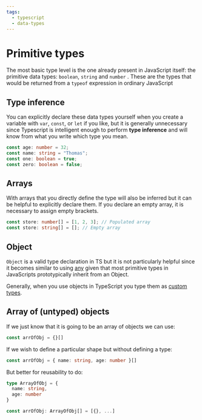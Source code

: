 ```yaml
---
tags:
  - typescript
  - data-types
---
```


# Primitive types

The most basic type level is the one already present in JavaScript itself: the
primitive data types: `boolean`, `string` and `number` . These are the types
that would be returned from a `typeof` expression in ordinary JavaScript

## Type inference

You can explicitly declare these data types yourself when you create a variable
with `var`, `const`, or `let` if you like, but it is generally unnecessary since
Typescript is intelligent enough to perform **type inference** and will know
from what you write which type you mean.

```ts
const age: number = 32;
const name: string = "Thomas";
const one: boolean = true;
const zero: boolean = false;
```

## Arrays

With arrays that you directly define the type will also be inferred but it can
be helpful to explicitly declare them. If you declare an empty array, it is
necessary to assign empty brackets.

```ts
const store: number[] = [1, 2, 3]; // Populated array
const store: string[] = []; // Empty array
```

## Object

`Object` is a valid type declaration in TS but it is not particularly helpful
since it becomes similar to using [any](Any.md) given that most primitive
types in JavaScripts prototypically inherit from an Object.

Generally, when you use objects in TypeScript you type them as
[custom types](Custom_types.md).

## Array of (untyped) objects

If we just know that it is going to be an array of objects we can use:

```ts
const arrOfObj = {}[]
```

If we wish to define a particular shape but without defining a type:

```ts
const arrOfObj = { name: string, age: number }[]
```

But better for reusability to do:

```ts
type ArrayOfObj = {
  name: string,
  age: number
}

const arrOfObj: ArrayOfObj[] = [{}, ...]

```
